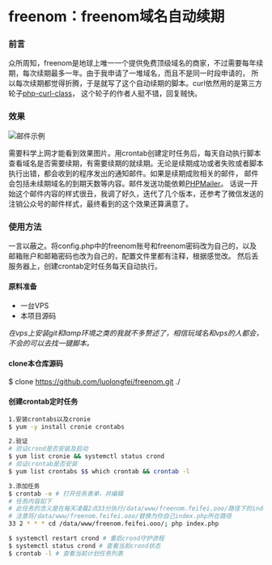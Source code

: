 # freenom：freenom域名自动续期

### 前言
众所周知，freenom是地球上唯一一个提供免费顶级域名的商家，不过需要每年续期，每次续期最多一年。由于我申请了一堆域名，而且不是同一时段申请的，
所以每次续期都觉得折腾，于是就写了这个自动续期的脚本。curl依然用的是第三方轮子[php-curl-class](https://github.com/php-curl-class/php-curl-class)，
这个轮子的作者人挺不错，回复贼快。

### 效果
![邮件示例](https://raw.githubusercontent.com/luolongfei/freenom/master/mail/images/Snipaste_2018-08-13_15-58-52.png "邮件内容")

需要科学上网才能看到效果图片。用crontab创建定时任务后，每天自动执行脚本查看域名是否需要续期，有需要续期的就续期。无论是续期成功或者失败或者脚本执行出错，都会收到的程序发出的通知邮件。如果是续期成败相关的邮件，
邮件会包括未续期域名的到期天数等内容。邮件发送功能依赖[PHPMailer](https://github.com/PHPMailer/PHPMailer/)。
话说一开始这个邮件内容的样式很丑，我调了好久，迭代了几个版本，还参考了微信发送的注销公众号的邮件样式，最终看到的这个效果还算满意了。

### 使用方法
一言以蔽之。将config.php中的freenom账号和freenom密码改为自己的，以及邮箱账户和邮箱密码也改为自己的，配置文件里都有注释，根据感觉改。
然后丢服务器上，创建crontab定时任务每天自动执行。

#### 原料准备
- 一台VPS
- 本项目源码

*在vps上安装git和lamp环境之类的我就不多赘述了，相信玩域名和vps的人都会，不会的可以去找一键脚本。*
#### clone本仓库源码
$ clone https://github.com/luolongfei/freenom.git ./

#### 创建crontab定时任务
```bash
1.安装crontabs以及cronie
$ yum -y install cronie crontabs

2.验证
# 验证crond是否安装及启动
$ yum list cronie && systemctl status crond
# 验证crontab是否安装
$ yum list crontabs $$ which crontab && crontab -l

3.添加任务
$ crontab -e # 打开任务表单，并编辑
# 任务内容如下
# 此任务的含义是在每天凌晨2点33分执行/data/www/freenom.feifei.ooo/路径下的index.php文件
# 注意将/data/www/freenom.feifei.ooo/替换为你自己index.php所在路径
33 2 * * * cd /data/www/freenom.feifei.ooo/; php index.php

$ systemctl restart crond # 重启crond守护进程
$ systemctl status crond # 查看当前crond状态
$ crontab -l # 查看当前计划任务列表
```